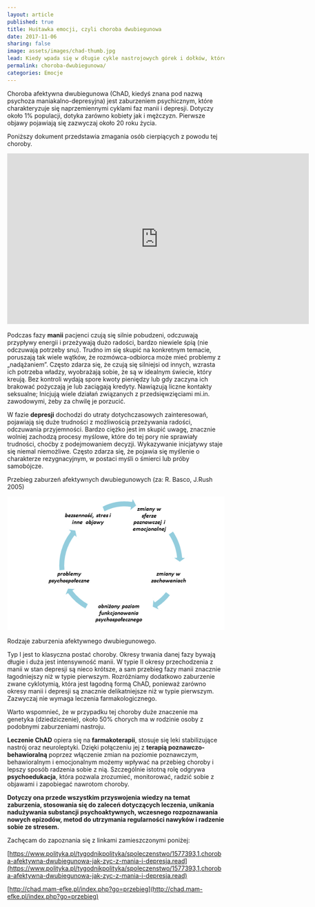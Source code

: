 ```yaml
---
layout: article
published: true
title: Huśtawka emocji, czyli choroba dwubiegunowa
date: 2017-11-06
sharing: false
image: assets/images/chad-thumb.jpg
lead: Kiedy wpada się w długie cykle nastrojowych górek i dołków, które kompletnie paraliżują życie warto zastanowić się czy nie jest to czas na poszukanie pomocy medycznej.
permalink: choroba-dwubiegunowa/
categories: Emocje
---
```


Choroba afektywna dwubiegunowa (ChAD, kiedyś znana pod nazwą psychoza maniakalno-depresyjna) jest zaburzeniem 
psychicznym, które charakteryzuje się naprzemiennymi cyklami faz manii i depresji. Dotyczy około 1% populacji,
dotyka zarówno kobiety jak i mężczyzn. Pierwsze objawy pojawiają się zazwyczaj około 20 roku życia.

Poniższy dokument przedstawia zmagania osób cierpiących z powodu tej choroby. 

<iframe width="700" height="395" src="https://www.youtube-nocookie.com/embed/dY7T0IethR4" frameborder="0" allowfullscreen></iframe>

Podczas fazy **manii** pacjenci czują się silnie pobudzeni, odczuwają przypływy energii i przeżywają dużo radości,
bardzo niewiele śpią (nie odczuwają potrzeby snu). Trudno im się skupić na konkretnym temacie, poruszają tak 
wiele wątków, że rozmówca-odbiorca może mieć problemy z „nadążaniem”. Często zdarza się, że czują się silniejsi
od innych, wzrasta ich potrzeba władzy, wyobrażają sobie, że są w idealnym świecie, który kreują. Bez kontroli
wydają spore kwoty pieniędzy lub gdy zaczyna ich brakować pożyczają je lub zaciągają kredyty. Nawiązują liczne
kontakty seksualne; Inicjują wiele działań związanych z przedsięwzięciami mi.in. zawodowymi, żeby za chwilę je
porzucić. 

W fazie **depresji** dochodzi do utraty dotychczasowych zainteresowań, pojawiają się duże trudności z
możliwością przeżywania radości, odczuwania przyjemności. Bardzo ciężko jest im skupić uwagę, znacznie wolniej
zachodzą procesy myślowe, które do tej pory nie sprawiały trudności, choćby z podejmowaniem decyzji. Wykazywanie
inicjatywy staje się niemal niemożliwe. Często zdarza się, że pojawia się myślenie o charakterze rezygnacyjnym,
w postaci myśli o śmierci lub próby samobójcze. 

Przebieg zaburzeń afektywnych dwubiegunowych (za: R. Basco, J.Rush 2005)

![Przebieg zaburzeń afektywnych dwubiegunowych](/assets/images/chad-przebieg.png)

Rodzaje zaburzenia afektywnego dwubiegunowego. 

Typ I jest to klasyczna postać choroby. Okresy trwania danej fazy bywają długie i duża jest intensywność manii. 
W typie II okresy przechodzenia z manii w stan depresji są nieco krótsze, a sam przebieg fazy manii znacznie 
łagodniejszy niż w typie pierwszym. Rozróżniamy dodatkowo zaburzenie zwane cyklotymią, która jest łagodną formą 
ChAD, ponieważ zarówno okresy manii i depresji są znacznie delikatniejsze niż w typie pierwszym. Zazwyczaj 
nie wymaga leczenia farmakologicznego.

Warto wspomnieć, że w przypadku tej choroby duże znaczenie ma genetyka (dziedziczenie), około 50% chorych ma w 
rodzinie osoby z podobnymi zaburzeniami nastroju. 

**Leczenie ChAD** opiera się na **farmakoterapii**, stosuje się leki stabilizujące nastrój oraz neuroleptyki.
Dzięki połączeniu jej z **terapią poznawczo-behawioralną** poprzez włączenie zmian na poziomie poznawczym, 
behawioralnym i emocjonalnym możemy wpływać na przebieg choroby i lepszy sposób radzenia sobie z nią.
Szczególnie istotną rolę odgrywa **psychoedukacja**, która pozwala zrozumieć, monitorować, radzić sobie z 
objawami i zapobiegać nawrotom choroby.

**Dotyczy ona przede wszystkim przyswojenia wiedzy na temat zaburzenia, stosowania się do zaleceń dotyczących
leczenia, unikania nadużywania substancji psychoaktywnych, wczesnego rozpoznawania nowych epizodów, metod do 
utrzymania regularności nawyków i radzenie sobie ze stresem.**

Zachęcam do zapoznania się z linkami zamieszczonymi poniżej:

[https://www.polityka.pl/tygodnikpolityka/spoleczenstwo/1577393,1,choroba-afektywna-dwubiegunowa-jak-zyc-z-mania-i-depresja.read](https://www.polityka.pl/tygodnikpolityka/spoleczenstwo/1577393,1,choroba-afektywna-dwubiegunowa-jak-zyc-z-mania-i-depresja.read)

[http://chad.mam-efke.pl/index.php?go=przebieg](http://chad.mam-efke.pl/index.php?go=przebieg)
